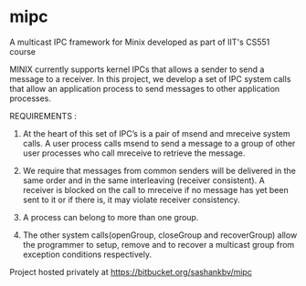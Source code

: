 # mipc
A multicast IPC framework for Minix developed as part of IIT's CS551 course

MINIX currently supports kernel IPCs that allows a sender to send a message to a receiver. 
In this project, we develop a set of IPC system calls that allow an application process to send messages to other application processes.

REQUIREMENTS :

1. At the heart of this set of IPC’s is a pair of msend and mreceive system calls. 
   A user process calls msend to send a message to a group of other user processes who call mreceive to retrieve the message. 

2. We require that messages from common senders will be delivered in the same order and in the same interleaving (receiver consistent). 
   A receiver is blocked on the call to mreceive if no message has yet been sent to it or if there is, it may violate receiver consistency. 

3. A process can belong to more than one group.
   
4. The other system calls(openGroup, closeGroup and recoverGroup) allow the programmer to setup, remove and to recover a multicast group from exception conditions respectively.

Project hosted privately at https://bitbucket.org/sashankbv/mipc

